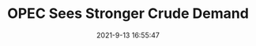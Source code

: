 ---
"title": "OPEC Sees Stronger Crude Demand"
"date": "2021-9-13 16:55:47"
"feed_name": "RIGZONE"
"feed_website": "http://www.rigzone.com/"
"feed_rss": "http://www.rigzone.com/news/rss/rigzone_latest.aspx"
"link": "https://www.rigzone.com/news/wire/opec_sees_stronger_crude_demand-13-sep-2021-166421-article/?rss=true"
"file": "_posts/2021-1-1-f88516c02211ecabd87d922440b190fbb184b98b.md"
"accident": "0"
"drilling": "0"
"dead": "0"
"injured": "0"
---